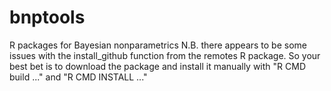 # bnptools
R packages for Bayesian nonparametrics
N.B. there appears to be some issues with the install_github function from the remotes R package.  So your best bet is to download the package and install it manually with "R CMD build ..." and "R CMD INSTALL ..."

